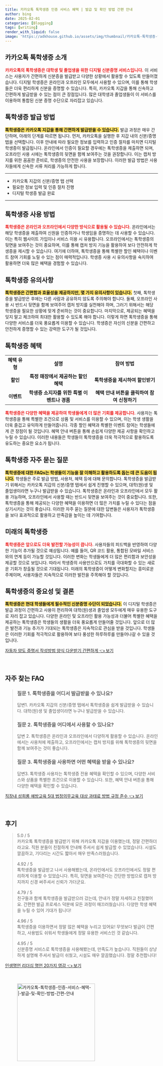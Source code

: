 ```yaml
---
title: 카카오톡 톡학생증 인증 서비스 혜택 | 발급 및 확인 방법 간편 안내
author: bing
date: 2025-02-01
categories: [Blogging]
tags: [writing]
render_with_liquid: false
image: 'https://adkhouse.github.io/assets/img/thumbnail/카카오톡-톡학생증-인증-서비스-혜택-|-발급-및-확인-방법-간편-안내.webp'
---
```



<h2 id='카카오톡_톡학생증_소개'>카카오톡 톡학생증 소개</h2>

<p><b><span style="color: #ee2323;">카카오톡의 톡학생증은 대학생 및 졸업생을 위한 디지털 신분증명 서비스입니다.</span></b> 이 서비스는 사용자가 간편하게 신분증을 발급받고 다양한 상황에서 활용할 수 있도록 만들어졌습니다. 디지털 학생증은 온라인과 오프라인 모두에서 사용할 수 있으며, 이를 통해 학생들은 더욱 편리하게 신분을 증명할 수 있습니다. 특히, 카카오톡 지갑을 통해 신속하고 간편하게 발급받을 수 있는 점이 큰 장점입니다. 많은 대학생과 졸업생들이 이 서비스를 이용하여 통합된 신분 증명 수단으로 자리잡고 있습니다.</p>

<h2 id='톡학생증_발급_방법'>톡학생증 발급 방법</h2>

<p><b><span style="background-color: #ffe066;">톡학생증은 카카오톡 지갑을 통해 간편하게 발급받을 수 있습니다.</span></b> 발급 과정은 매우 간단하며, 아래의 단계를 따르면 됩니다. 먼저, 카카오톡을 실행한 후 지갑 내의 신분/증명 탭을 선택합니다. 이후 안내에 따라 필요한 정보를 입력하고 인증 절차를 마치면 디지털 학생증이 발급됩니다. 온라인에서 인증이 필요할 경우에는 톡학생증을 제출하면 되며, 오프라인 사용 시에는 톡학생증의 뒷면을 함께 보여주는 것을 권장합니다. 이는 캡처 방지를 위한 꼼꼼한 준비로, 학생증의 안전한 사용을 보장합니다. 이러한 발급 방법은 사용자들에게 신속한 서류 처리를 가능하게 합니다.</p>

<hr />

<ul>
    <li>카카오톡 지갑의 신분/증명 탭 선택</li>
    <li>필요한 정보 입력 및 인증 절차 진행</li>
    <li>디지털 학생증 발급 완료</li>
</ul>

<hr />

<h2 id='톡학생증_사용_방법'>톡학생증 사용 방법</h2>

<p><b><span style="color: #ee2323;">톡학생증은 온라인과 오프라인에서 다양한 방식으로 활용될 수 있습니다.</span></b> 온라인에서는 해당 학생증을 제출하여 신원을 인증하거나 학생임을 증명하는 데 사용할 수 있습니다. 이는 특히 웹사이트 가입이나 서비스 이용 시 유용합니다. 오프라인에서는 톡학생증의 뒷면을 보여주는 것이 중요하며, 이를 통해 캡처 방지 기능을 활용하여 보다 안전하게 학생증을 제시할 수 있습니다. 여기에 더하여, 톡학생증을 통해 특별한 할인 혜택이나 이벤트 참여 기회를 노릴 수 있는 점이 매력적입니다. 학생증 사용 시 유의사항을 숙지하여 활용하면 더욱 많은 혜택을 경험할 수 있습니다.</p>

<h2 id='톡학생증_유의사항'>톡학생증 유의사항</h2>

<p><b><span style="background-color: #ffe066;">톡학생증은 간편함과 효율성을 제공하지만, 몇 가지 유의사항이 있습니다.</span></b> 첫째, 톡학생증을 발급받은 후에는 다른 사람과 공유하지 않도록 주의해야 합니다. 둘째, 오프라인 사용 시 반드시 뒷면을 함께 보여주어 캡처 방지를 실천해야 하며, 그러기 위해서는 해당 학생증을 필요한 상황에 맞게 준비하는 것이 중요합니다. 마지막으로, 제공되는 혜택을 잊지 말고 체크하여 최대한 활용할 수 있도록 해야 합니다. 이렇게 하면 톡학생증을 통해 다양한 서비스를 더욱 풍요롭게 이용할 수 있습니다. 학생증은 자신의 신분을 간편하고 안전하게 증명할 수 있는 강력한 도구가 될 것입니다.</p>

<h2 id='톡학생증_혜택'>톡학생증 혜택</h2>

<table>
    <tr>
        <td style="text-align: center; height: 17px;"><b>혜택 유형</b></td>
        <td style="text-align: center; height: 17px;"><b>설명</b></td>
        <td style="text-align: center; height: 17px;"><b>참여 방법</b></td>
    </tr>
    <tr>
        <td style="text-align: center; height: 17px;"><b>할인</b></td>
        <td style="text-align: center; height: 17px;"><b>특정 매장에서 제공하는 할인 혜택</b></td>
        <td style="text-align: center; height: 17px;"><b>톡학생증을 제시하여 할인받기</b></td>
    </tr>
    <tr>
        <td style="text-align: center; height: 17px;"><b>이벤트</b></td>
        <td style="text-align: center; height: 17px;"><b>학생증 소지자를 위한 특별 이벤트나 경품</b></td>
        <td style="text-align: center; height: 17px;"><b>혜택 안내 버튼을 클릭하여 참여 신청하기</b></td>
    </tr>
</table>

<p><b><span style="color: #ee2323;">톡학생증은 다양한 혜택을 제공하여 학생들에게 더 많은 기회를 제공합니다.</span></b> 사용자는 톡학생증을 통해 특별한 조건으로 상품 및 서비스를 이용할 수 있으며, 이는 학생 생활을 더욱 즐겁고 유익하게 만들어줍니다. 각종 할인 혜택과 특별한 이벤트 참여는 학생들에게 큰 장점이 될 것입니다. 혜택 안내 버튼을 통해 손쉽게 다양한 제공 사항을 확인하고 누릴 수 있습니다. 이러한 내용들은 학생들이 톡학생증을 더욱 적극적으로 활용하도록 유도하는 중요한 요소가 됩니다.</p>

<h2 id='자주_묻는_질문'>톡학생증 자주 묻는 질문</h2>

<p><b><span style="background-color: #ffe066;">톡학생증에 대한 FAQs는 학생들이 기능을 잘 이해하고 활용하도록 돕는 데 큰 도움이 됩니다.</span></b> 학생들은 주로 발급 방법, 사용처, 혜택 등에 대해 문의합니다. 톡학생증을 발급받기 위해서는 카카오톡 지갑의 신분/증명 탭에서 쉽게 진행할 수 있으며, 대학(원)생 및 졸업생이라면 누구나 발급받을 수 있습니다. 톡학생증은 온라인과 오프라인에서 모두 활용 가능하며, 오프라인에서 사용할 때는 반드시 뒷면을 보여주는 것이 중요합니다. 또한, 톡학생증을 통해 제공되는 다양한 혜택을 이용하면 더 많은 가치를 누릴 수 있다는 점을 상기시키는 것이 좋습니다. 이러한 자주 묻는 질문에 대한 답변들은 사용자가 톡학생증을 보다 효과적으로 활용하고 만족감을 높이는 데 기여합니다.</p>

<h2 id='미래의_톡학생증'>미래의 톡학생증</h2>

<p><b><span style="color: #ee2323;">톡학생증은 앞으로도 더욱 발전할 가능성이 큽니다.</span></b> 사용자들의 피드백을 반영하여 다양한 기능이 추가될 것으로 예상됩니다. 예를 들어, QR 코드 활용, 통합된 모바일 서비스와의 연계 등이 가능할 것입니다. 이러한 변화는 학생들에게 더 많은 편리함과 보안성을 제공할 것으로 보입니다. 따라서 학생증의 사용만으로도 가치를 극대화할 수 있는 새로운 기회가 창출될 것으로 기대됩니다. 미래의 톡학생증이 어떻게 변화할지는 흥미로운 주제이며, 사용자들은 지속적으로 이러한 발전을 주목해야 할 것입니다.</p>

<h2 id='결론'>톡학생증의 중요성 및 결론</h2>

<p><b><span style="background-color: #ffe066;">톡학생증은 현대 학생들에게 필수적인 신분증명 수단이 되었습니다.</span></b> 이 디지털 학생증은 발급 과정이 간편하고 사용이 편리하여 대학(원)생과 졸업생 모두에게 매우 유용한 도구로 자리 잡고 있습니다. 다양한 온라인 및 오프라인 활용 가능성과 더불어 특별한 혜택을 제공하는 톡학생증은 학생들의 생활을 더욱 풍요롭게 만들어줄 것입니다. 앞으로 더 많은 발전과 기능 추가가 기대되는 톡학생증은 지속적으로 관심을 받을 것입니다. 학생들은 이러한 기회를 적극적으로 활용하여 보다 풍성한 하루하루를 만들어나갈 수 있을 것입니다.</p>


<p><a class="click-button" title="자동차 양도 증명서 작성방법 양식 다운받기 간편하게" href="https://adkhouse.github.io/posts/%EC%9E%90%EB%8F%99%EC%B0%A8-%EC%96%91%EB%8F%84-%EC%A6%9D%EB%AA%85%EC%84%9C-%EC%9E%91%EC%84%B1%EB%B0%A9%EB%B2%95-%EC%96%91%EC%8B%9D-%EB%8B%A4%EC%9A%B4%EB%B0%9B%EA%B8%B0-%EA%B0%84%ED%8E%B8%ED%95%98%EA%B2%8C/" rel="dofollow">자동차 양도 증명서 작성방법 양식 다운받기 간편하게 👈 보기</a></p><br>
<h2 id='자주_찾는_FAQ'>자주 찾는 FAQ</h2>
<div itemscope="" itemtype="https://schema.org/FAQPage"> 
<blockquote> 
<div itemscope="" itemprop="mainEntity" itemtype="https://schema.org/Question"> 
<h3 itemprop="name">질문 1. 톡학생증을 어디서 발급받을 수 있나요?</h3> 
<div itemscope="" itemprop="acceptedAnswer" itemtype="https://schema.org/Answer"> 
<span itemprop="text"> 
<p>답변1. 카카오톡 지갑의 신분/증명 탭에서 톡학생증을 쉽게 발급받을 수 있습니다. 대학(원)생 및 졸업생이라면 누구나 발급받을 수 있습니다.</p> 
</span> 
</div> 
</div> 
<div itemscope="" itemprop="mainEntity" itemtype="https://schema.org/Question"> 
<h3 itemprop="name">질문 2. 톡학생증을 어디에서 사용할 수 있나요?</h3> 
<div itemscope="" itemprop="acceptedAnswer" itemtype="https://schema.org/Answer"> 
<span itemprop="text"> 
<p>답변 2. 톡학생증은 온라인과 오프라인에서 다양하게 활용할 수 있습니다. 온라인에서는 사용처에 제출하고, 오프라인에서는 캡처 방지를 위해 톡학생증의 뒷면을 함께 보여주는 것이 좋습니다.</p> 
</span> 
</div> 
</div> 
<div itemscope="" itemprop="mainEntity" itemtype="https://schema.org/Question"> 
<h3 itemprop="name">질문 3. 톡학생증을 사용하면 어떤 혜택을 받을 수 있나요?</h3> 
<div itemscope="" itemprop="acceptedAnswer" itemtype="https://schema.org/Answer"> 
<span itemprop="text"> 
<p>답변3. 톡학생증 사용자는 톡학생증 전용 혜택을 확인할 수 있으며, 다양한 서비스와 상품을 특별한 조건으로 이용할 수 있습니다. 또한, 혜택 안내 버튼을 통해 다양한 혜택을 확인할 수 있습니다.</p> 
</span> 
</div> 
</div> 
</blockquote> 
</div>
<p><a class="click-button" title="직장내 성희롱 예방교육 5대 법정의무교육 대상 과태료 방법 규정 준수" href="https://adkhouse.github.io/posts/%EC%A7%81%EC%9E%A5%EB%82%B4-%EC%84%B1%ED%9D%AC%EB%A1%B1-%EC%98%88%EB%B0%A9%EA%B5%90%EC%9C%A1-5%EB%8C%80-%EB%B2%95%EC%A0%95%EC%9D%98%EB%AC%B4%EA%B5%90%EC%9C%A1-%EB%8C%80%EC%83%81-%EA%B3%BC%ED%83%9C%EB%A3%8C-%EB%B0%A9%EB%B2%95-%EA%B7%9C%EC%A0%95-%EC%A4%80%EC%88%98/" rel="dofollow">직장내 성희롱 예방교육 5대 법정의무교육 대상 과태료 방법 규정 준수 👈 보기</a></p><br>
<h2 id='후기'>후기</h2>
<div itemscope itemtype="https://schema.org/Product">
  <blockquote>
  <div itemprop="review" itemscope itemtype="https://schema.org/Review">
      <div itemprop="reviewRating" itemscope itemtype="https://schema.org/Rating"> <span itemprop="ratingValue">5.0</span> / <span itemprop="bestRating">5</span> </div>
      <span itemprop="reviewBody">카카오톡 톡학생증을 발급받기 위해 카카오톡 지갑을 이용했는데, 정말 간편하더라고요. 직원 분들이 친절하게 안내해 주셔서 쉽게 발급할 수 있었습니다. 시설도 깔끔하고, 기다리는 시간도 짧아서 매우 만족스러웠습니다.</span>
  </div>
  <br>
  <div itemprop="review" itemscope itemtype="https://schema.org/Review">
      <div itemprop="reviewRating" itemscope itemtype="https://schema.org/Rating"> <span itemprop="ratingValue">4.92</span> / <span itemprop="bestRating">5</span> </div>
      <span itemprop="reviewBody">톡학생증을 발급받고 나서 사용해봤는데, 온라인에서도 오프라인에서도 정말 편리하게 이용할 수 있었습니다. 특히, 뒷면을 보여준다는 간단한 방법으로 캡처 방지까지 신경 써주셔서 신뢰가 가더군요.</span>
  </div>
  <br>
  <div itemprop="review" itemscope itemtype="https://schema.org/Review">
      <div itemprop="reviewRating" itemscope itemtype="https://schema.org/Rating"> <span itemprop="ratingValue">4.79</span> / <span itemprop="bestRating">5</span> </div>
      <span itemprop="reviewBody">친구들과 함께 톡학생증을 발급받으러 갔는데, 안내가 정말 자세하고 친절했어요. 간편한 발급 프로세스 덕분에 모든 과정이 매끄러웠습니다. 다양한 학생 혜택을 누릴 수 있어 기대가 됩니다!</span>
  </div>
  <br>
  <div itemprop="review" itemscope itemtype="https://schema.org/Review">
      <div itemprop="reviewRating" itemscope itemtype="https://schema.org/Rating"> <span itemprop="ratingValue">4.96</span> / <span itemprop="bestRating">5</span> </div>
      <span itemprop="reviewBody">톡학생증을 이용하면서 정말 많은 혜택을 누리고 있어요! 무엇보다 발급이 간편하고, 사용법도 쉬워서 학생들에게 정말 유용한 서비스인 것 같습니다.</span>
  </div>
  <br>
  <div itemprop="review" itemscope itemtype="https://schema.org/Review">
      <div itemprop="reviewRating" itemscope itemtype="https://schema.org/Rating"> <span itemprop="ratingValue">4.95</span> / <span itemprop="bestRating">5</span> </div>
      <span itemprop="reviewBody">신분증명 서비스로 톡학생증을 사용해봤는데, 만족도가 높습니다. 직원들이 상냥하게 설명해 주셔서 발급이 쉬웠고, 시설도 매우 깔끔했습니다. 정말 추천합니다!</span>
  </div>
  </blockquote>
</div>
<p><a class="click-button" title="인생명언 리더십 명언 20가지 영감" href="https://adkhouse.github.io/posts/%EC%9D%B8%EC%83%9D%EB%AA%85%EC%96%B8-%EB%A6%AC%EB%8D%94%EC%8B%AD-%EB%AA%85%EC%96%B8-20%EA%B0%80%EC%A7%80-%EC%98%81%EA%B0%90/" rel="dofollow">인생명언 리더십 명언 20가지 영감 👈 보기</a></p><br>
<figure class="image"><img src="https://adkhouse.github.io/assets/img/thumbnail/카카오톡-톡학생증-인증-서비스-혜택-|-발급-및-확인-방법-간편-안내.webp" alt="카카오톡-톡학생증-인증-서비스-혜택-|-발급-및-확인-방법-간편-안내" width="256" height="256"></figure>